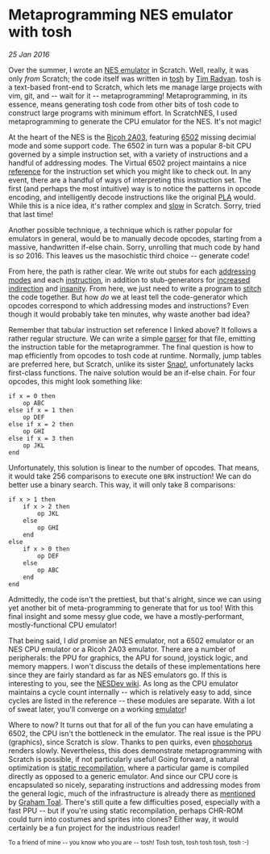 Metaprogramming NES emulator with tosh
=================
_25 Jan 2016_

Over the summer, I wrote an [NES emulator](https://github.com/bobbybee/ScratchNES) in Scratch. Well, really, it was only _from_ Scratch; the code itself was written in [tosh](https://tosh.tjvr.org/) by [Tim Radvan](https://scratch.mit.edu/users/blob8108). tosh is a text-based front-end to Scratch, which lets me manage large projects with vim, git, and -- wait for it -- metaprogramming! Metaprogramming, in its essence, means generating tosh code from other bits of tosh code to construct large programs with minimum effort. In ScratchNES, I used metaprogramming to generate the CPU emulator for the NES. It's not magic!

At the heart of the NES is the [Ricoh 2A03](https://en.wikipedia.org/wiki/Ricoh_2A03), featuring [6502](https://en.wikipedia.org/wiki/6502) missing decimial mode and some support code. The 6502 in turn was a popular 8-bit CPU governed by a simple instruction set, with a variety of instructions and a handful of addressing modes. The Virtual 6502 project maintains a nice [reference](http://e-tradition.net/bytes/6502/6502_instruction_set.html) for the instruction set which you might like to check out. In any event, there are a handful of ways of interpreting this instruction set. The first (and perhaps the most intuitive) way is to notice the patterns in opcode encoding, and intelligently decode instructions like the original [PLA](https://en.wikipedia.org/wiki/Programmable_logic_array) would. While this is a nice idea, it's rather complex and [slow](https://scratch.mit.edu/projects/43692156/) in Scratch. Sorry, tried that last time!

Another possible technique, a technique which is rather popular for emulators in general, would be to manually decode opcodes, starting from a massive, handwritten if-else chain. Sorry, unrolling that much code by hand is _so_ 2016. This leaves us the masochistic third choice -- generate code!

From here, the path is rather clear. We write out stubs for each [addressing modes](https://github.com/bobbybee/ScratchNES/tree/master/src/CPU/addressing) and each [instruction](https://github.com/bobbybee/ScratchNES/tree/master/src/CPU/instructions), in addition to stub-generators for [increased](https://github.com/bobbybee/ScratchNES/blob/master/src/CPU/branch-maker.js) [indirection](https://github.com/bobbybee/ScratchNES/blob/master/src/CPU/build-crement.js) and [insanity](https://github.com/bobbybee/ScratchNES/blob/master/src/CPU/build-transfer.js). From here, we just need to write a program to [stitch](https://github.com/bobbybee/ScratchNES/blob/master/src/CPU/build-cpu.js) the code together. But how _do_ we at least tell the code-generator which opcodes correspond to which addressing modes and instructions? Even though it would probably take ten minutes, why waste another bad idea?

Remember that tabular instruction set reference I linked above? It follows a rather regular structure. We can write a simple [parser](https://github.com/bobbybee/ScratchNES/blob/master/src/CPU/parse-reference.js) for that file, emitting the instruction table for the metaprogrammer. The final question is how to map efficiently from opcodes to tosh code at runtime. Normally, jump tables are preferred here, but Scratch, unlike its sister [Snap!](http://byob.berkeley.edu), unfortunately lacks first-class functions. The naive solution would be an if-else chain. For four opcodes, this might look something like:

    if x = 0 then
        op ABC
    else if x = 1 then
        op DEF
    else if x = 2 then
        op GHI
    else if x = 3 then
        op JKL
    end

Unfortunately, this solution is linear to the number of opcodes. That means, it would take 256 comparisons to execute one `BRK` instruction! We can do better use a binary search. This way, it will only take 8 comparisons:

    if x > 1 then
        if x > 2 then
            op JKL
        else
            op GHI
        end
    else
        if x > 0 then
            op DEF
        else
            op ABC
        end
    end

Admittedly, the code isn't the prettiest, but that's alright, since we can using yet another bit of meta-programming to generate that for us too! With this final insight and some messy glue code, we have a mostly-performant, mostly-functional CPU emulator!

That being said, I _did_ promise an NES emulator, not a 6502 emulator or an NES CPU emulator or a Ricoh 2A03 emulator. There are a number of peripherals: the PPU for graphics, the APU for sound, joystick logic, and memory mappers. I won't discuss the details of these implementations here since they are fairly standard as far as NES emulators go. If this is interesting to you, see the [NESDev wiki](https://wiki.nesdev.com/w/index.php/Nesdev_Wiki). As long as the CPU emulator maintains a cycle count internally -- which is relatively easy to add, since cycles are listed in the reference -- these modules are separate. With a lot of sweat later, you'll converge on a working [emulator](https://scratch.mit.edu/projects/141205192/)!

Where to now? It turns out that for all of the fun you can have emulating a 6502, the CPU isn't the bottleneck in the emulator. The real issue is the PPU (graphics), since Scratch is _slow_. Thanks to pen quirks, even [phosphorus](https://phosphorus.github.io/) renders slowly. Nevertheless, this does demonstrate metaprogramming with Scratch is possible, if not particularly useful! Going forward, a natural optimization is [static recompilation](http://andrewkelley.me/post/jamulator.html), where a particular game is compiled directly as opposed to a generic emulator. And since our CPU core is encapsulated so nicely, separating instructions and addressing modes from the general logic, much of the infrastructure is already there as [mentioned](https://scratch.mit.edu/discuss/topic/192915/?page=23#post-2410604) by [Graham Toal](https://scratch.mit.edu/users/gtoal/). There's still quite a few difficulties posed, especially with a fast PPU -- but if you're using static recompilation, perhaps CHR-ROM could turn into costumes and sprites into clones? Either way, it would certainly be a fun project for the industrious reader!

<small>To a friend of mine -- you know who you are -- tosh!  Tosh tosh, tosh tosh tosh, tosh :-)</small>
